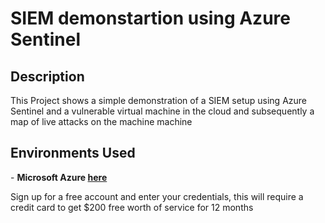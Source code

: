 <h1>SIEM demonstartion using Azure Sentinel</h1>


<h2>Description</h2>
This Project shows a simple demonstration of a SIEM setup using Azure Sentinel and a vulnerable virtual machine in the cloud and subsequently a map of live attacks on the machine machine
<br />

<h2>Environments Used </h2>
- <b>Microsoft Azure <a href="https://azure.microsoft.com/en-us/free/">here</a> </b>

Sign up for a free account and enter your credentials, this will require a credit card to get $200 free worth of service for 12 months 




<!--
 ```diff
- text in red
+ text in green
! text in orange
# text in gray
@@ text in purple (and bold)@@
```
--!>
